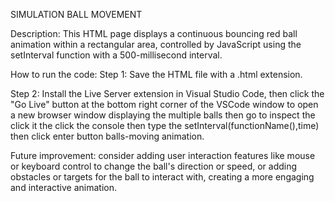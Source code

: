 SIMULATION BALL MOVEMENT

Description:
This HTML page displays a continuous bouncing red ball animation within a rectangular area, controlled by JavaScript using the setInterval function with a 500-millisecond interval.

How to run the code:
Step 1: Save the HTML file with a .html extension.

Step 2: Install the Live Server extension in Visual Studio Code, then click the "Go Live" button at the bottom right corner of the VSCode window to open a new browser window displaying the 
 multiple balls then go to inspect the click it the click the console then type the setInterval(functionName(),time) then click enter button balls-moving animation.

Future improvement:
consider adding user interaction features like mouse or keyboard control to change the ball's direction or speed, or adding obstacles or targets for the ball to interact with, creating a more engaging and interactive animation.
